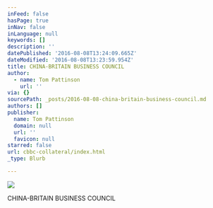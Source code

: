 ```yaml
---
inFeed: false
hasPage: true
inNav: false
inLanguage: null
keywords: []
description: ''
datePublished: '2016-08-08T13:24:09.665Z'
dateModified: '2016-08-08T13:23:59.954Z'
title: CHINA-BRITAIN BUSINESS COUNCIL
author:
  - name: Tom Pattinson
    url: ''
via: {}
sourcePath: _posts/2016-08-08-china-britain-business-council.md
authors: []
publisher:
  name: Tom Pattinson
  domain: null
  url: ''
  favicon: null
starred: false
url: cbbc-collateral/index.html
_type: Blurb

---
```

![](https://the-grid-user-content.s3-us-west-2.amazonaws.com/7bb5e635-9381-4011-89e0-116f17b7481c.png)

CHINA-BRITAIN BUSINESS COUNCIL